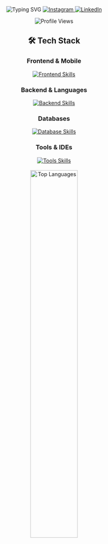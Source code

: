 <div align="center">
<img src="https://readme-typing-svg.herokuapp.com/?lines=Systems+Analyst+and+Developer&font=Roboto&size=35&duration=3000&pause=1000&color=58A6FF&center=true&width=900&height=100" alt="Typing SVG" />

<a href="https://instagram.com/perera2k4" target="_blank">
  <img src="https://skillicons.dev/icons?i=instagram&perline=1" alt="Instagram" />
</a>
<a href="https://www.linkedin.com/in/bruno-pereira-carvalho/" target="_blank">
  <img src="https://skillicons.dev/icons?i=linkedin&perline=1" alt="LinkedIn" />
</a>
</p>

<img src="https://komarev.com/ghpvc/?username=perera2k4&label=Profile%20views&color=0e75b6&style=for-the-badge" alt="Profile Views"/>

## 🛠️ Tech Stack

<div>
  <h3>Frontend & Mobile</h3>
  <a href="https://skillicons.dev">
    <img src="https://skillicons.dev/icons?i=html,css,js,ts,tailwind,react,flutter,dart&perline=8" alt="Frontend Skills" />
  </a>
</div>

<div>
  <h3>Backend & Languages</h3>
  <a href="https://skillicons.dev">
    <img src="https://skillicons.dev/icons?i=java,kotlin,c,py,nodejs,ts&perline=6" alt="Backend Skills" />
  </a>
</div>

<div>
  <h3>Databases</h3>
  <a href="https://skillicons.dev">
    <img src="https://skillicons.dev/icons?i=mongodb,postgres,mysql,sqlite&perline=4" alt="Database Skills" />
  </a>
</div>

<div>
  <h3>Tools & IDEs</h3>
  <a href="https://skillicons.dev">
    <img src="https://skillicons.dev/icons?i=git,github,vscode,androidstudio,docker,arduino&perline=6" alt="Tools Skills" />
  </a>
</div>

<br>

<img width="50%" src="https://github-readme-stats.vercel.app/api/top-langs?username=perera2k4&layout=compact&hide_border=true&title_color=58A6FF&text_color=c9d1d9&bg_color=0d1117&langs_count=8" alt="Top Languages" />
</div>
